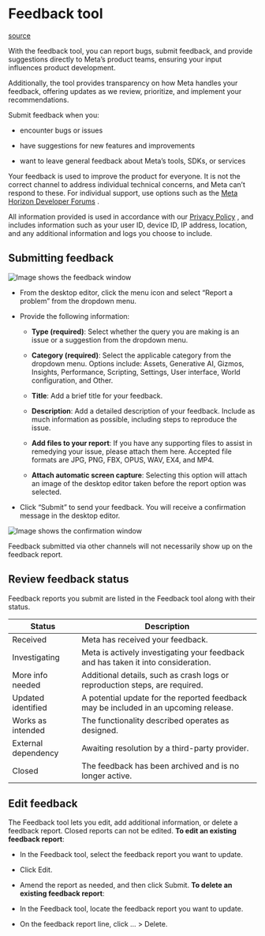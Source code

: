# Feedback tool

[source](https://developers.meta.com/horizon-worlds/learn/documentation/get-started/feedback-tool)

With the feedback tool, you can report bugs, submit feedback, and provide suggestions directly to Meta’s product teams, ensuring your input influences product development.

Additionally, the tool provides transparency on how Meta handles your feedback, offering updates as we review, prioritize, and implement your recommendations.

Submit feedback when you:

*   encounter bugs or issues

*   have suggestions for new features and improvements

*   want to leave general feedback about Meta’s tools, SDKs, or services

Your feedback is used to improve the product for everyone. It is not the correct channel to address individual technical concerns, and Meta can’t respond to these. For individual support, use options such as the [Meta Horizon Developer Forums](https://communityforums.atmeta.com/t5/Developer-Forums/ct-p/developer) .

All information provided is used in accordance with our [Privacy Policy](https://www.meta.com/legal/privacy-policy/) , and includes information such as your user ID, device ID, IP address, location, and any additional information and logs you choose to include.

## Submitting feedback

![Image shows the feedback window](https://scontent.flba1-1.fna.fbcdn.net/v/t39.2365-6/486663488_681062014431753_3563326680970512246_n.png?_nc_cat=101&ccb=1-7&_nc_sid=e280be&_nc_ohc=y-NsYm8PeCMQ7kNvwEfp9y-&_nc_oc=AdnrAbnI9UU2KALUS31eVnLn7lq4GT1yHWAwWY1R1NTohuxhnMR4HaSZdyeKMvlL2h4&_nc_zt=14&_nc_ht=scontent.flba1-1.fna&_nc_gid=57pyhKlbc6aLR1Usbv9dcA&oh=00_AfSe-Gba1OhovwawHHLnw36vrcG7A2AoQklUEodeM5hhew&oe=689C2919)

*   From the desktop editor, click the menu icon and select “Report a problem” from the dropdown menu.

*   Provide the following information:
    
    *   **Type (required)**: Select whether the query you are making is an issue or a suggestion from the dropdown menu.
    
    *   **Category (required)**: Select the applicable category from the dropdown menu. Options include: Assets, Generative AI, Gizmos, Insights, Performance, Scripting, Settings, User interface, World configuration, and Other.
    
    *   **Title**: Add a brief title for your feedback.
    
    *   **Description**: Add a detailed description of your feedback. Include as much information as possible, including steps to reproduce the issue.
    
    *   **Add files to your report**: If you have any supporting files to assist in remedying your issue, please attach them here. Accepted file formats are JPG, PNG, FBX, OPUS, WAV, EX4, and MP4.
    
    *   **Attach automatic screen capture**: Selecting this option will attach an image of the desktop editor taken before the report option was selected.

*   Click “Submit” to send your feedback. You will receive a confirmation message in the desktop editor.

![Image shows the confirmation window](https://scontent.flba1-1.fna.fbcdn.net/v/t39.2365-6/486371094_681062011098420_788544345801925118_n.png?_nc_cat=110&ccb=1-7&_nc_sid=e280be&_nc_ohc=2mYNPUFxf5UQ7kNvwGaNMap&_nc_oc=AdlkglbRNGjrwOVMw-SxEzeXEyBlbmqw7faMLlJEpd85TdeV_Z05li5U6LEFgccic9Q&_nc_zt=14&_nc_ht=scontent.flba1-1.fna&_nc_gid=57pyhKlbc6aLR1Usbv9dcA&oh=00_AfTfEHK0gl0Zc-9QM87itBBWMRSoa3Tvk-Gsk3d_0z8Erw&oe=689BF5DE)

Feedback submitted via other channels will not necessarily show up on the feedback report.

## Review feedback status

Feedback reports you submit are listed in the Feedback tool along with their status.

| Status | Description |
| --- | --- |
| Received | Meta has received your feedback. |
| Investigating | Meta is actively investigating your feedback and has taken it into consideration. |
| More info needed | Additional details, such as crash logs or reproduction steps, are required. |
| Updated identified | A potential update for the reported feedback may be included in an upcoming release. |
| Works as intended | The functionality described operates as designed. |
| External dependency | Awaiting resolution by a third-party provider. |
| Closed | The feedback has been archived and is no longer active. |

## Edit feedback

The Feedback tool lets you edit, add additional information, or delete a feedback report. Closed reports can not be edited. **To edit an existing feedback report**:

*   In the Feedback tool, select the feedback report you want to update.

*   Click Edit.

*   Amend the report as needed, and then click Submit. **To delete an existing feedback report**:

*   In the Feedback tool, locate the feedback report you want to update.

*   On the feedback report line, click ... > Delete.

